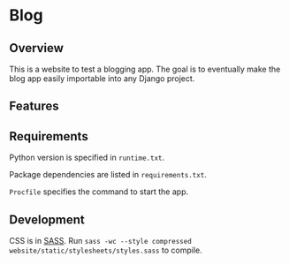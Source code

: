 # Blog

## Overview
This is a website to test a blogging app. The goal is to eventually
make the blog app easily importable into any Django project.

## Features

## Requirements
Python version is specified in `runtime.txt`.

Package dependencies are listed in `requirements.txt`.

`Procfile` specifies the command to start the app.

## Development
CSS is in [SASS](http://sass-lang.com/). Run
`sass -wc --style compressed website/static/stylesheets/styles.sass`
to compile.
